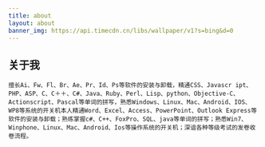 ```yaml
---
title: about
layout: about
banner_img: https://api.timecdn.cn/libs/wallpaper/v1?s=bing&d=0
---
```



## 关于我
    擅长Ai、Fw、Fl、Br、Ae、Pr、Id、Ps等软件的安装与卸载，精通CSS、Javascr ipt、PHP、ASP、C、C＋＋、C#、Java、Ruby、Perl、Lisp、python、Objective-C、Actionscript、Pascal等单词的拼写，熟悉Windows、Linux、Mac、Android、IOS、WP8等系统的开关机本人精通Word、Excel、Access、PowerPoint、Outlook Express等软件的安装与卸载；熟练掌握c#、C++、FoxPro、SQL、java等单词的拼写；熟悉Win7、Winphone、Linux、Mac、Android、Ios等操作系统的开关机；深谙各种等级考试的发卷收卷流程。
